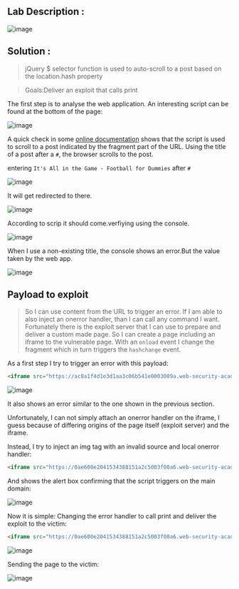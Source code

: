 ## Lab Description :

![image](https://github.com/ananthan05/Portswigger_labs/assets/140697378/d32e9e7a-dd3a-4234-8d6c-50081ac53189)

## Solution :

>jQuery $ selector function is used to auto-scroll to a post based on the location.hash property

>Goals:Deliver an exploit that calls print


The first step is to analyse the web application. An interesting script can be found at the bottom of the page:

![image](https://github.com/ananthan05/Portswigger_labs/assets/140697378/2195a18b-ddb6-436e-b0f5-2d6196c17ef0)

A quick check in some [online documentation](https://developer.mozilla.org/en-US/docs/Web/API/Window/hashchange_event) shows that the script is used to scroll to a post indicated by the fragment part of the URL. Using the title of a post after a `#`, the browser scrolls to the post.

entering `It's All in the Game - Football for Dummies` after `#`

![image](https://github.com/ananthan05/Portswigger_labs/assets/140697378/e84bf453-2e9b-467b-8bd8-c63ef85755c7)

It will get redirected to there.

![image](https://github.com/ananthan05/Portswigger_labs/assets/140697378/b9d4a08c-686d-43b2-8b90-34d15589b821)

According to scrip it should come.verfiying using the console.

![image](https://github.com/ananthan05/Portswigger_labs/assets/140697378/18b51a15-7720-4275-abf9-2247a8531ca8)

When I use a non-existing title, the console shows an error.But the value taken by the web app.

![image](https://github.com/ananthan05/Portswigger_labs/assets/140697378/8d29b071-4757-4ade-9595-99a27999c17d)

## Payload to exploit

>So I can use content from the URL to trigger an error. If I am able to also inject an onerror handler, than I can call any command I want.
Fortunately there is the exploit server that I can use to prepare and deliver a custom made page. So I can create a page including an iframe to the vulnerable page. With an `onload` event I change the fragment which in turn triggers the `hashchange` event.

As a first step I try to trigger an error with this payload:

```html
<iframe src="https://ac8a1f4d1e3d1aa3c06b541e0003009a.web-security-academy.net/#" onload="this.src+='xxx'"></iframe>
```

![image](https://github.com/ananthan05/Portswigger_labs/assets/140697378/4e6975b2-f4c6-4dce-a61a-e3736eb5503c)

It also shows an error similar to the one shown in the previous section.

Unfortunately, I can not simply attach an onerror handler on the iframe, I guess because of differing origins of the page itself (exploit server) and the iframe.

Instead, I try to inject an img tag with an invalid source and local onerror handler:

```html
<iframe src="https://0ae600e2041534388151a2c5003f00a6.web-security-academy.net/#" onload="this.src+='<img src=xxx onerror=alert()>'"></iframe>
```

And shows the alert box confirming that the script triggers on the main domain:

![image](https://github.com/ananthan05/Portswigger_labs/assets/140697378/89d0a035-6a92-4d91-818f-551e67d7fede)

Now it is simple: Changing the error handler to call print and deliver the exploit to the victim:

```html
<iframe src="https://0ae600e2041534388151a2c5003f00a6.web-security-academy.net/#" onload="this.src+='<img src=xxx onerror=print()>'"></iframe>
```

![image](https://github.com/ananthan05/Portswigger_labs/assets/140697378/5dc75e7b-14f5-466b-a2bf-9945f1f41106)

Sending the page to the victim:

![image](https://github.com/ananthan05/Portswigger_labs/assets/140697378/6a884256-43a9-4c2c-b573-c8be7500d2a4)


